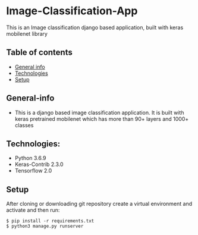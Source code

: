 # Image-Classification-App

This is an Image classification django based application, built with keras mobilenet library

## Table of contents
* [General info](#general-info)
* [Technologies](#technologies)
* [Setup](#setup)

## General-info
* This is a django based image classification application. It is built with keras pretrained mobilenet which has more than 90+ layers and 1000+ classes


## Technologies:
* Python 3.6.9
* Keras-Contrib 2.3.0
* Tensorflow 2.0

## Setup
After cloning or downloading git repository create a virtual environment and activate and then run:

```
$ pip install -r requirements.txt
$ python3 manage.py runserver
```
